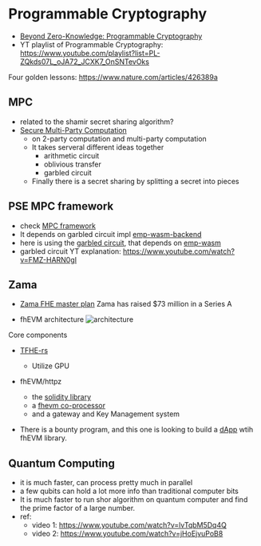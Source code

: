 # Programmable Cryptography

- [Beyond Zero-Knowledge: Programmable Cryptography](https://mirror.xyz/privacy-scaling-explorations.eth/xXcRj5QfvA_qhkiZCVg46Gn9uX8P_Ld-DXlqY51roPY)
- YT playlist of Programmable Cryptography: https://www.youtube.com/playlist?list=PL-ZQkds07L_oJA72_JCXK7_OnSNTevOks

Four golden lessons: https://www.nature.com/articles/426389a

## MPC

- related to the shamir secret sharing algorithm?
- [Secure Multi-Party Computation](https://mirror.xyz/privacy-scaling-explorations.eth/v_KNOV_NwQwKV0tb81uBS4m-rbs-qJGvCx7WvwP4sDg)
  - on 2-party computation and multi-party computation
  - It takes serveral different ideas together
    - arithmetic circuit
    - oblivious transfer
    - garbled circuit
  - Finally there is a secret sharing by splitting a secret into pieces

## PSE MPC framework

- check [MPC framework](https://mpc.pse.dev/)
- It depends on garbled circuit impl [emp-wasm-backend](https://github.com/voltrevo/emp-wasm-backend)
- here is using the [garbled circuit](https://github.com/voltrevo/emp-wasm-backend/blob/main/src/EmpCircuit.ts), that depends on [emp-wasm](https://github.com/voltrevo/emp-wasm)
- garbled circuit YT explanation: https://www.youtube.com/watch?v=FMZ-HARN0gI

## Zama

- [Zama FHE master plan](https://www.zama.ai/post/zama-fhe-master-plan)
  Zama has raised $73 million in a Series A

- fhEVM architecture
  ![architecture](./assets/zama/fhevm-archit.avif)

Core components
- [TFHE-rs](https://github.com/zama-ai/tfhe-rs)
  - Utilize GPU
- fhEVM/httpz
  - the [solidity library](https://github.com/zama-ai/httpz-contracts)
  - a [fhevm co-processor](https://github.com/zama-ai/httpz-backend)
  - and a gateway and Key Management system

- There is a bounty program, and this one is looking to build a [dApp](https://github.com/zama-ai/bounty-program/issues/144) wtih fhEVM library.

## Quantum Computing

- it is much faster, can process pretty much in parallel
- a few qubits can hold a lot more info than traditional computer bits
- It is much faster to run shor algorithm on quantum computer and find the prime factor of a large number.
- ref:
  - video 1: https://www.youtube.com/watch?v=lvTqbM5Dq4Q
  - video 2: https://www.youtube.com/watch?v=jHoEjvuPoB8
